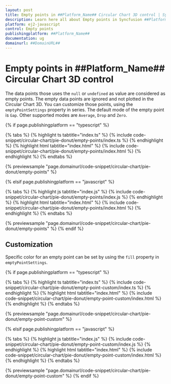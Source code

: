 ```yaml
---
layout: post
title: Empty points in ##Platform_Name## Circular Chart 3D control | Syncfusion
description: Learn here all about Empty points in Syncfusion ##Platform_Name## Circular Chart 3D control of Syncfusion Essential JS 2 and more.
platform: ej2-javascript
control: Empty points 
publishingplatform: ##Platform_Name##
documentation: ug
domainurl: ##DomainURL##
---
```


# Empty points in ##Platform_Name## Circular Chart 3D control

The data points those uses the `null` or `undefined` as value are considered as empty points. The empty data points are ignored and not plotted in the Circular Chart 3D. You can customize those points, using the `emptyPointSettings` property in series. The default mode of the empty point is `Gap`. Other supported modes are `Average`, `Drop` and `Zero`.

{% if page.publishingplatform == "typescript" %}

{% tabs %}
{% highlight ts tabtitle="index.ts" %}
{% include code-snippet/circular-chart/pie-donut/empty-points/index.ts %}
{% endhighlight %}
{% highlight html tabtitle="index.html" %}
{% include code-snippet/circular-chart/pie-donut/empty-points/index.html %}
{% endhighlight %}
{% endtabs %}
        
{% previewsample "page.domainurl/code-snippet/circular-chart/pie-donut/empty-points" %}

{% elsif page.publishingplatform == "javascript" %}

{% tabs %}
{% highlight js tabtitle="index.js" %}
{% include code-snippet/circular-chart/pie-donut/empty-points/index.js %}
{% endhighlight %}
{% highlight html tabtitle="index.html" %}
{% include code-snippet/circular-chart/pie-donut/empty-points/index.html %}
{% endhighlight %}
{% endtabs %}

{% previewsample "page.domainurl/code-snippet/circular-chart/pie-donut/empty-points" %}
{% endif %}

## Customization

Specific color for an empty point can be set by using the `fill` property in `emptyPointSettings`.

{% if page.publishingplatform == "typescript" %}

{% tabs %}
{% highlight ts tabtitle="index.ts" %}
{% include code-snippet/circular-chart/pie-donut/empty-point-custom/index.ts %}
{% endhighlight %}
{% highlight html tabtitle="index.html" %}
{% include code-snippet/circular-chart/pie-donut/empty-point-custom/index.html %}
{% endhighlight %}
{% endtabs %}
        
{% previewsample "page.domainurl/code-snippet/circular-chart/pie-donut/empty-point-custom" %}

{% elsif page.publishingplatform == "javascript" %}

{% tabs %}
{% highlight js tabtitle="index.js" %}
{% include code-snippet/circular-chart/pie-donut/empty-point-custom/index.js %}
{% endhighlight %}
{% highlight html tabtitle="index.html" %}
{% include code-snippet/circular-chart/pie-donut/empty-point-custom/index.html %}
{% endhighlight %}
{% endtabs %}

{% previewsample "page.domainurl/code-snippet/circular-chart/pie-donut/empty-point-custom" %}
{% endif %}